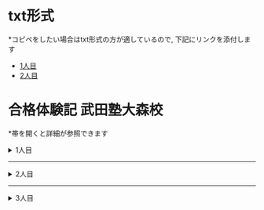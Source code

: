 # txt形式
*コピペをしたい場合はtxt形式の方が適しているので, 下記にリンクを添付します

- [1人目](https://github.com/naoki0130/open_repository/blob/master/cram/passing_experience1.txt)
- [2人目](https://github.com/naoki0130/open_repository/blob/master/cram/passing_experience2.txt)

# 合格体験記 武田塾大森校
*帯を開くと詳細が参照できます

<details>
<summary>1人目</summary>

### 名前
永井準二郎 

### 出身校
都立青山高校

### 合格校
- 東北大学 工学部
- 東京理科大学 理工学部
- 明治大学 理工学部
- 法政大学 理工学部

### 武田塾に入る前の成績は？
- [入塾時期：6月 / 当時の成績：？]
- どの教科も偏差値50くらい, 東北大学はＥ判定だった
  
### 武田塾に入ったきっかけは？
- インターネット
- 知り合いがいた
- コロナで学校がなくて, 勉強に手がつかず, インターネットで自分に合ったペースで勉強できる塾を探していた. 一度体験して, 入塾をきめました.

### 武田塾に入ってから勉強法や成績がどのように変わりましたか？
- 成績はとにかくずっと上がった
- 勉強はより参考書を使用して行うようになった
  
### 担当の先生はどうでしたか？
- 自分に合った計画を立ててくれた
- 時には優しく, 時には厳しく接してくれた
- 頭が良くて, 質問に分かりやすく答えてくれた
- とりま最高
  
### 武田塾での思い出を教えてください！
- 入塾して間もない時点でも, かなり厳しいアドバイスをもらった
- たくさん勉強した
- 自習室をたくさん使用した
  
### 好きな参考書ベスト3！
- 第1位：青チャート
  - コメント：種類が豊富
- 第2位：物理が面白いほどわかる本
  - コメント：非常にわかりやすい
- 第3位：ターゲット1900
  - コメント：有能
    
### 来年度以降の受験生にメッセージをお願いします！
- 勉強頑張れ！！

</details>

***

<details>
<summary>2人目</summary>

### 名前
K.T

### 出身校
跡見学園

### 合格校
- 昭和大学 薬学部
- 帝京平成大学 薬学部

### 武田塾に入る前の成績は？
- [入塾時期：高校1年生 / 当時の成績：？]
- ベネッセ模試の偏差値45
- 河合塾模試の偏差値40
  
### 武田塾に入ったきっかけは？
- 武田塾のHPに自分が第一志望としている大学の合格者の合格体験記が載っていたから

### 武田塾に入ってから勉強法や成績がどのように変わりましたか？
- 毎日小テストがあり, 勉強を怠ると露骨に点数に出るので, 毎日勉強をするようになった
- 自習室は静かで勉強しやすい空間だったので, 行く頻度が増えて, 最終的には毎日通った
  
### 担当の先生はどうでしたか？
- 質問一つ一つ, 丁寧に教えて下さった
- 宿題の量は自分のできる範囲ギリギリまで出されるので, 必死になって終わらせないといけない状況になっていた
- むしろ, 私はその方が勉強するので良かったです
  
### 武田塾での思い出を教えてください！
- 英単語の宿題を忘れて, テストで点数が取れず, かなり怒られたこと
- その出来事があってから, いつも以上に英単語を勉強しました
  
### 好きな参考書ベスト3！
- 第1位：速読英熟語
  - コメント：熟語を暗記しやすい教材だった
- 第2位：セミナー化学基礎 + 化学
  - コメント：周回すると, どんどん身に付きます
- 第3位：リードLightノート化学
  - コメント：暗記しやすい教材
    
### 来年度以降の受験生にメッセージをお願いします！
  - 何か一つ, 自分の得意な教材を武器にして受験に取り組むと良いことがあります
</details>

***

<details>
<summary>3人目</summary>

### 名前
T・Y

### 出身校
東京電機大学高校

### 合格校
- 東京工科大学　デザイン学部

### 武田塾に入る前の成績は？
- [入塾時期：高校3年生、8月 / 当時の成績：38～45]
- クラスでも下から数えた方が早くて、偏差値も40をきっていました
- 勉強自体もそんなにしたくなく、将来の夢もそこまで具体的でなかったため、やる気も出ませんでした
- ゲームばっかりしてました
  
### 武田塾に入ったきっかけは？
- 最初は親に無理やり入塾させられたのがきっかけでした
- 全く勉強に対して楽しさもありませんでしたが、先生たちの熱心さのおかげでとてもやる気が出ました

### 武田塾に入ってから勉強法や成績がどのように変わりましたか？
- 入塾してから少したって、本当の意味で問題の解き方などを理解してからは勉強が楽しくなり、将来の夢も具体的になり、11月からでしたが本気でやり始めました
- そして、最初は過去問なんてほとんど解けませんでしたが、1月～2月の最初の時点でかなり解けるようになりました
  
### 担当の先生はどうでしたか？
- すごく親身になって教えてくれました
- 僕が諦めそうになっても、はげましてくれたり、校舎長の先生も相談にのってくれたりと、校舎全体で支えてくれました
- 本当にお世話になりました
  
### 武田塾での思い出を教えてください！
- 数学の先生が2人いたのですが、2人とも同級生のように親しく接してくれました
- そのおかげか、緊張も特になく、質問とかもすごく聞きやすかったですし、分かりやすく丁寧に教えてくれたので感謝してます
- 他にも、その場ではすぐには無理でも一旦預けて、後で教えてくれるのもありがたかったです
  
### 好きな参考書ベスト3！
- 第1位：文系数学
  - コメント：僕の場合、数学はⅠA・ⅡBの範囲も全然定着していない状態で、時間もわずかでしたが、この本は重要な部分を集めていたので、分かりやすく、スムーズに定着することができました
- 第2位：良間の風
  - コメント：物理は基本も身についてなかったのでエッセンスと併用して使いました。この本は重要な部分、特にテストでよく出る問題も多く扱ってきたので、追い込み時期にはピッタリでした。
- 第3位：vintage
  - コメント：英語は文法の所がひどく、あまり覚えていなかったので、この本でおさらいしながら、空いた時間はずっとやってました
    
### 来年度以降の受験生にメッセージをお願いします！
  - 自分の場合は3～4か月しか時間がなく偏差値も絶望的でしたが、先生や参考書を最後まで信じて諦めずに努力して合格しました。一生懸命さと諦めない気持ちが大切だと思いました。頑張ってください。
</details>


